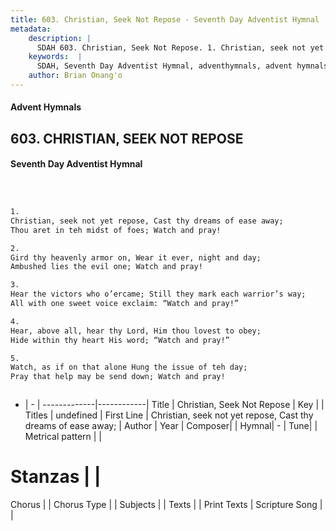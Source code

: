 ```yaml
---
title: 603. Christian, Seek Not Repose - Seventh Day Adventist Hymnal
metadata:
    description: |
      SDAH 603. Christian, Seek Not Repose. 1. Christian, seek not yet repose, Cast thy dreams of ease away; Thou aret in teh midst of foes; Watch and pray!
    keywords:  |
      SDAH, Seventh Day Adventist Hymnal, adventhymnals, advent hymnals, Christian, Seek Not Repose, Christian, seek not yet repose, Cast thy dreams of ease away; 
    author: Brian Onang'o
---
```


#### Advent Hymnals
## 603. CHRISTIAN, SEEK NOT REPOSE
#### Seventh Day Adventist Hymnal

```txt



1.
Christian, seek not yet repose, Cast thy dreams of ease away;
Thou aret in teh midst of foes; Watch and pray!

2.
Gird thy heavenly armor on, Wear it ever, night and day;
Ambushed lies the evil one; Watch and pray!

3.
Hear the victors who o’ercame; Still they mark each warrior’s way;
All with one sweet voice exclaim: “Watch and pray!”

4.
Hear, above all, hear thy Lord, Him thou lovest to obey;
Hide within thy heart His word; “Watch and pray!”

5.
Watch, as if on that alone Hung the issue of teh day;
Pray that help may be send down; Watch and pray!



```

- |   -  |
-------------|------------|
Title | Christian, Seek Not Repose |
Key |  |
Titles | undefined |
First Line | Christian, seek not yet repose, Cast thy dreams of ease away; |
Author | 
Year | 
Composer|  |
Hymnal|  - |
Tune|  |
Metrical pattern | |
# Stanzas |  |
Chorus |  |
Chorus Type |  |
Subjects |  |
Texts |  |
Print Texts | 
Scripture Song |  |
  
